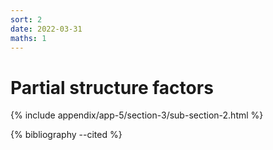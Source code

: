 ```yaml
---
sort: 2
date: 2022-03-31
maths: 1
---
```


# Partial structure factors

{% include appendix/app-5/section-3/sub-section-2.html %}

{% bibliography --cited %}

